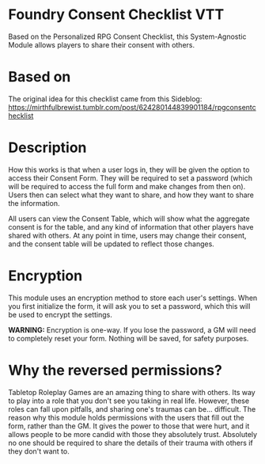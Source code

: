# Foundry Consent Checklist VTT
Based on the Personalized RPG Consent Checklist, this System-Agnostic Module allows players to share their consent with others.

# Based on
The original idea for this checklist came from this Sideblog: https://mirthfulbrewist.tumblr.com/post/624280144839901184/rpgconsentchecklist

# Description
How this works is that when a user logs in, they will be given the option to access their Consent Form. They will be required to set a password (which will be required to access the full form and make changes from then on). Users then can select what they want to share, and how they want to share the information.

All users can view the Consent Table, which will show what the aggregate consent is for the table, and any kind of information that other players have shared with others. At any point in time, users may change their consent, and the consent table will be updated to reflect those changes.

# Encryption
This module uses an encryption method to store each user's settings. When you first initialize the form, it will ask you to set a password, which this will be used to encrypt the settings. 

**WARNING:** Encryption is one-way. If you lose the password, a GM will need to completely reset your form. Nothing will be saved, for safety purposes.

# Why the reversed permissions?
Tabletop Roleplay Games are an amazing thing to share with others. Its way to play into a role that you don't see you taking in real life. However, these roles can fall upon pitfalls, and sharing one's traumas can be... difficult. The reason why this module holds permissions with the users that fill out the form, rather than the GM. It gives the power to those that were hurt, and it allows people to be more candid with those they absolutely trust. Absolutely no one should be required to share the details of their trauma with others if they don't want to.
